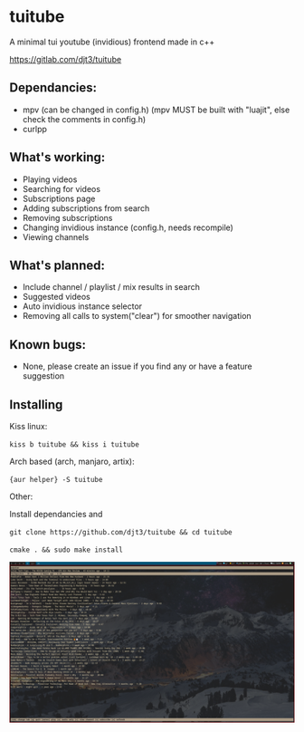 # tuitube
A minimal tui youtube (invidious) frontend made in c++

https://gitlab.com/djt3/tuitube

## Dependancies:
- mpv (can be changed in config.h) (mpv MUST be built with "luajit", else check the comments in config.h)
- curlpp

## What's working:
- Playing videos
- Searching for videos
- Subscriptions page
- Adding subscriptions from search
- Removing subscriptions
- Changing invidious instance (config.h, needs recompile)
- Viewing channels

## What's planned:
- Include channel / playlist / mix results in search
- Suggested videos
- Auto invidious instance selector
- Removing all calls to system("clear") for smoother navigation

## Known bugs:
- None, please create an issue if you find any or have a feature suggestion

## Installing
Kiss linux:

`kiss b tuitube && kiss i tuitube`

Arch based (arch, manjaro, artix):

`{aur helper} -S tuitube`

Other:

Install dependancies and

`git clone https://github.com/djt3/tuitube && cd tuitube`

`cmake . && sudo make install`

![Screenshot](https://github.com/djt3/tuitube/blob/master/tuitube.png?raw=true)
